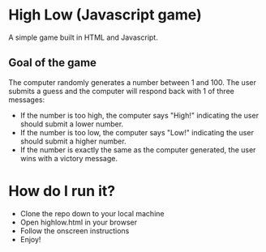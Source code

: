 # High Low (Javascript game)
A simple game built in HTML and Javascript.

## Goal of the game
The computer randomly generates a number between 1 and 100. The user submits a guess and the computer will respond back with 1 of three messages:
- If the number is too high, the computer says "High!" indicating the user should submit a lower number.
- If the number is too low, the computer says "Low!" indicating the user should submit a higher number.
- If the number is exactly the same as the computer generated, the user wins with a victory message.

# How do I run it?

- Clone the repo down to your local machine
- Open highlow.html in your browser
- Follow the onscreen instructions
- Enjoy!
